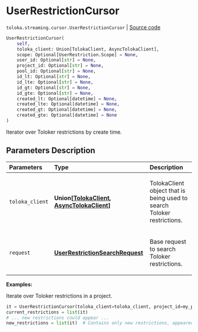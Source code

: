 # UserRestrictionCursor
`toloka.streaming.cursor.UserRestrictionCursor` | [Source code](https://github.com/Toloka/toloka-kit/blob/v1.1.0.post1/src/streaming/cursor.py#L369)

```python
UserRestrictionCursor(
    self,
    toloka_client: Union[TolokaClient, AsyncTolokaClient],
    scope: Optional[UserRestriction.Scope] = None,
    user_id: Optional[str] = None,
    project_id: Optional[str] = None,
    pool_id: Optional[str] = None,
    id_lt: Optional[str] = None,
    id_lte: Optional[str] = None,
    id_gt: Optional[str] = None,
    id_gte: Optional[str] = None,
    created_lt: Optional[datetime] = None,
    created_lte: Optional[datetime] = None,
    created_gt: Optional[datetime] = None,
    created_gte: Optional[datetime] = None
)
```

Iterator over Toloker restrictions by create time.

## Parameters Description

| Parameters | Type | Description |
| :----------| :----| :-----------|
`toloka_client`|**Union\[[TolokaClient](toloka.client.TolokaClient.md), [AsyncTolokaClient](toloka.async_client.client.AsyncTolokaClient.md)\]**|<p>TolokaClient object that is being used to search Toloker restrictions.</p>
`request`|**[UserRestrictionSearchRequest](toloka.client.search_requests.UserRestrictionSearchRequest.md)**|<p>Base request to search Toloker restrictions.</p>

**Examples:**

Iterate over Toloker restrictions in a project.

```python
it = UserRestrictionCursor(toloka_client=toloka_client, project_id=my_proj_id)
current_restrictions = list(it)
# ... new restrictions could appear ...
new_restrictions = list(it)  # Contains only new restrictions, appeared since the previous call.
```
